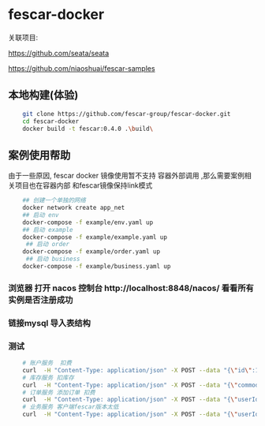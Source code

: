 # fescar-docker

关联项目:

https://github.com/seata/seata

https://github.com/niaoshuai/fescar-samples

## 本地构建(体验)
```sh
    git clone https://github.com/fescar-group/fescar-docker.git
    cd fescar-docker
    docker build -t fescar:0.4.0 .\build\
```

## 案例使用帮助
由于一些原因, fescar docker 镜像使用暂不支持 容器外部调用 ,那么需要案例相关项目也在容器内部 和fescar镜像保持link模式

```sh
    ## 创建一个单独的网络
    docker network create app_net
    ## 启动 env
    docker-compose -f example/env.yaml up
    ## 启动 example
    docker-compose -f example/example.yaml up
     ## 启动 order
    docker-compose -f example/order.yaml up
     ## 启动 business
    docker-compose -f example/business.yaml up
```

### 浏览器 打开 nacos 控制台 http://localhost:8848/nacos/ 看看所有实例是否注册成功
### 链接mysql 导入表结构
### 测试
```sh
    # 账户服务  扣费
    curl  -H "Content-Type: application/json" -X POST --data "{\"id\":1,\"userId\":\"1\",\"amount\":100}"   127.0.0.1:8102/account/dec_account
    # 库存服务 扣库存
    curl  -H "Content-Type: application/json" -X POST --data "{\"commodityCode\":\"C201901140001\",\"count\":100}"   127.0.0.1:8100/storage/dec_storage
    # 订单服务 添加订单 扣费
    curl  -H "Content-Type: application/json" -X POST --data "{\"userId\":\"1\",\"commodityCode\":\"C201901140001\",\"orderCount\":10,\"orderAmount\":100}"   127.0.0.1:8101/order/create_order
    # 业务服务 客户端fescar版本太低
    curl  -H "Content-Type: application/json" -X POST --data "{\"userId\":\"1\",\"commodityCode\":\"C201901140001\",\"count\":10,\"amount\":100}"   127.0.0.1:8104/business/dubbo/buy
 ```

